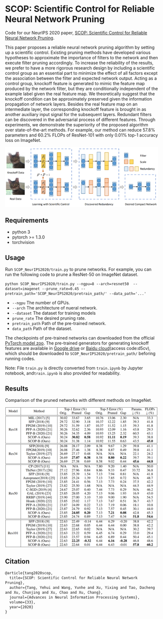 # SCOP: Scientific Control for Reliable Neural Network Pruning

Code for our NeurIPS 2020 paper, [SCOP: Scientific Control for Reliable Neural Network Pruning](https://arxiv.org/abs/2010.10732).

This paper proposes a reliable neural network pruning algorithm by setting up a scientific control. Existing pruning methods have developed various hypotheses to approximate the importance of filters to the network and then execute filter pruning accordingly. To increase the reliability of the results, we prefer to have a more rigorous research design by including a scientific control group as an essential part to minimize the effect of all factors except the association between the filter and expected network output. Acting as a control group, knockoff feature is generated to mimic the feature map produced by the network filter, but they are conditionally independent of the example label given the real feature map. We theoretically suggest that the knockoff condition can be approximately preserved given the information propagation of network layers. Besides the real feature map on an intermediate layer, the corresponding knockoff feature is brought in as another auxiliary input signal for the subsequent layers. Redundant filters can be discovered in the adversarial process of different features. Through experiments, we demonstrate the superiority of the proposed algorithm over state-of-the-art methods. For example, our method can reduce 57.8% parameters and 60.2% FLOPs of ResNet-101 with only 0.01% top-1 accuracy loss on ImageNet.

<p align="center">
<img src="fig/framework.PNG" width="800">
</p>



## Requirements

- python 3
- pytorch >= 1.3.0
- torchvision

## Usage


Run  `SCOP_NeurIPS2020/train.py` to  prune networks. For example,  you can run the following code to prune a ResNet-50 on ImageNet dataset. 

```shell
python SCOP_NeurIPS2020/train.py --ngpu=8 --arch=resnet50  --dataset=imagenet --prune_rate=0.45 --pretrain_path='SCOP_NeurIPS2020/pretrain_path/' --data_path='...'
```
- `--ngpu` The number of GPUs.
- `--arch` The architecture of nueral network.
- `--dataset` The dataset for training models
- `prune_rate` The desired pruning rate.
- `pretrain_path` Path of the pre-trained network.
- `data_path` Path of the dataset.

The checkpoints of pre-trained networks can downloaded from the official [PyTorch model zoo](https://pytorch.org/docs/stable/model_zoo.html). The pre-trained generators for generating knockoff features are available in [Google drive](https://drive.google.com/drive/folders/1sNcB08JbSW4RLgg5sc2j5os_vPX6KtE8?usp=sharing) or [Baidu cloud](https://pan.baidu.com/s/1jAMfvrMgr9D4lb6ciEULWg)(access code:d5cv), which should be downloaded to  `SCOP_NeurIPS2020/pretrain_path/` beforing running codes.

Note: File `train.py`  is directly converted from `train.ipynb`  by Jupyter notebook, and`train.ipynb` is also provided for readability.


## Results
Comparison of the pruned networks with different methods on ImageNet.




<p align="center">
<img src="fig/imagenet.PNG" width="600">
</p>

## Citation
    @article{tang2020scop,
      title={SCOP: Scientific Control for Reliable Neural Network Pruning},
      author={Tang, Yehui and Wang, Yunhe and Xu, Yixing and Tao, Dacheng and Xu, Chunjing and Xu, Chao and Xu, Chang},
      journal={Advances in Neural Information Processing Systems},
      volume={33},
      year={2020}
    }